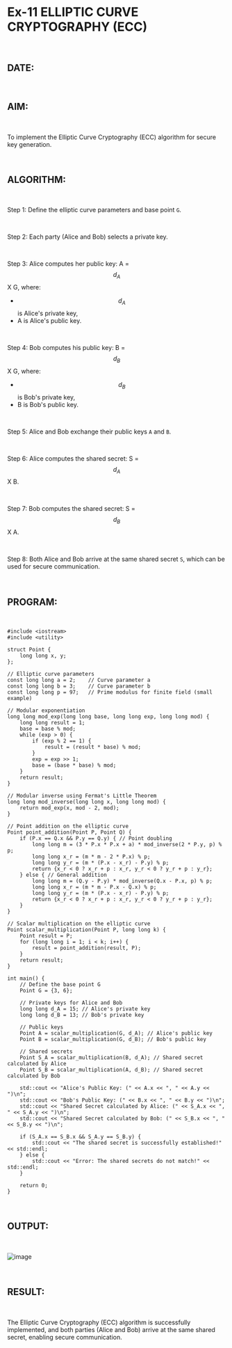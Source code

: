 # Ex-11 ELLIPTIC CURVE CRYPTOGRAPHY (ECC)

<br>

## DATE:

<br>

## AIM:

<br>

To implement the Elliptic Curve Cryptography (ECC) algorithm for secure key generation.

<br>

## ALGORITHM:

<br>

Step 1: Define the elliptic curve parameters and base point `G`.

<br>

Step 2: Each party (Alice and Bob) selects a private key.

<br>

Step 3: Alice computes her public key: A = $$d_A$$ X G, where:
   - $$d_A$$ is Alice's private key,
   - A is Alice's public key.

<br>

Step 4: Bob computes his public key: B = $$d_B$$ X G, where:
   - $$d_B$$ is Bob's private key,
   - B is Bob's public key.

<br>

Step 5: Alice and Bob exchange their public keys `A` and `B`.

<br>

Step 6: Alice computes the shared secret: S = $$d_A$$ X B.

<br>

Step 7: Bob computes the shared secret: S = $$d_B$$ X A.

<br>

Step 8: Both Alice and Bob arrive at the same shared secret `S`, which can be used for secure communication.

<br>

## PROGRAM:

<br>

```
#include <iostream>
#include <utility>

struct Point {
    long long x, y;
};

// Elliptic curve parameters
const long long a = 2;    // Curve parameter a
const long long b = 3;    // Curve parameter b
const long long p = 97;   // Prime modulus for finite field (small example)

// Modular exponentiation
long long mod_exp(long long base, long long exp, long long mod) {
    long long result = 1;
    base = base % mod;
    while (exp > 0) {
        if (exp % 2 == 1) {
            result = (result * base) % mod;
        }
        exp = exp >> 1;
        base = (base * base) % mod;
    }
    return result;
}

// Modular inverse using Fermat's Little Theorem
long long mod_inverse(long long x, long long mod) {
    return mod_exp(x, mod - 2, mod);
}

// Point addition on the elliptic curve
Point point_addition(Point P, Point Q) {
    if (P.x == Q.x && P.y == Q.y) { // Point doubling
        long long m = (3 * P.x * P.x + a) * mod_inverse(2 * P.y, p) % p;
        long long x_r = (m * m - 2 * P.x) % p;
        long long y_r = (m * (P.x - x_r) - P.y) % p;
        return {x_r < 0 ? x_r + p : x_r, y_r < 0 ? y_r + p : y_r};
    } else { // General addition
        long long m = (Q.y - P.y) * mod_inverse(Q.x - P.x, p) % p;
        long long x_r = (m * m - P.x - Q.x) % p;
        long long y_r = (m * (P.x - x_r) - P.y) % p;
        return {x_r < 0 ? x_r + p : x_r, y_r < 0 ? y_r + p : y_r};
    }
}

// Scalar multiplication on the elliptic curve
Point scalar_multiplication(Point P, long long k) {
    Point result = P;
    for (long long i = 1; i < k; i++) {
        result = point_addition(result, P);
    }
    return result;
}

int main() {
    // Define the base point G
    Point G = {3, 6};

    // Private keys for Alice and Bob
    long long d_A = 15; // Alice's private key
    long long d_B = 13; // Bob's private key

    // Public keys
    Point A = scalar_multiplication(G, d_A); // Alice's public key
    Point B = scalar_multiplication(G, d_B); // Bob's public key

    // Shared secrets
    Point S_A = scalar_multiplication(B, d_A); // Shared secret calculated by Alice
    Point S_B = scalar_multiplication(A, d_B); // Shared secret calculated by Bob

    std::cout << "Alice's Public Key: (" << A.x << ", " << A.y << ")\n";
    std::cout << "Bob's Public Key: (" << B.x << ", " << B.y << ")\n";
    std::cout << "Shared Secret calculated by Alice: (" << S_A.x << ", " << S_A.y << ")\n";
    std::cout << "Shared Secret calculated by Bob: (" << S_B.x << ", " << S_B.y << ")\n";

    if (S_A.x == S_B.x && S_A.y == S_B.y) {
        std::cout << "The shared secret is successfully established!" << std::endl;
    } else {
        std::cout << "Error: The shared secrets do not match!" << std::endl;
    }

    return 0;
}
```

<br>

## OUTPUT:

<br>

![image](https://github.com/user-attachments/assets/b4d42925-a34c-4239-9ccd-b4b0dd61ddd3)

<br>

## RESULT:

<br>

The Elliptic Curve Cryptography (ECC) algorithm is successfully implemented, and both parties (Alice and Bob) arrive at the same shared secret, enabling secure communication.
